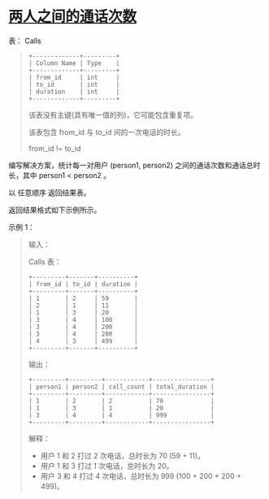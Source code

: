 #  [两人之间的通话次数](https://leetcode.cn/problems/number-of-calls-between-two-persons)

表： Calls
> ```
> +-------------+---------+
> | Column Name | Type    |
> +-------------+---------+
> | from_id     | int     |
> | to_id       | int     |
> | duration    | int     |
> +-------------+---------+
> ```
> 该表没有主键(具有唯一值的列)，它可能包含重复项。
> 
> 该表包含 from_id 与 to_id 间的一次电话的时长。
> 
> from_id != to_id
 

编写解决方案，统计每一对用户 (person1, person2) 之间的通话次数和通话总时长，其中 person1 < person2 。

以 任意顺序 返回结果表。

返回结果格式如下示例所示。

 

示例 1：

> 输入：
> 
> Calls 表：
> ```
> +---------+-------+----------+
> | from_id | to_id | duration |
> +---------+-------+----------+
> | 1       | 2     | 59       |
> | 2       | 1     | 11       |
> | 1       | 3     | 20       |
> | 3       | 4     | 100      |
> | 3       | 4     | 200      |
> | 3       | 4     | 200      |
> | 4       | 3     | 499      |
> +---------+-------+----------+
> ```
> 输出：
> ```
> +---------+---------+------------+----------------+
> | person1 | person2 | call_count | total_duration |
> +---------+---------+------------+----------------+
> | 1       | 2       | 2          | 70             |
> | 1       | 3       | 1          | 20             |
> | 3       | 4       | 4          | 999            |
> +---------+---------+------------+----------------+
> ```
> 解释：
> 
> - 用户 1 和 2 打过 2 次电话，总时长为 70 (59 + 11)。
> - 用户 1 和 3 打过 1 次电话，总时长为 20。
> - 用户 3 和 4 打过 4 次电话，总时长为 999 (100 + 200 + 200 + 499)。